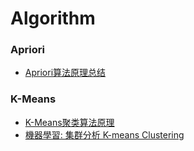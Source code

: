 # Algorithm

### Apriori

- [Apriori算法原理总结](https://www.cnblogs.com/pinard/p/6293298.html)

### K-Means

- [K-Means聚类算法原理](https://www.cnblogs.com/pinard/p/6164214.html)
- [機器學習: 集群分析 K-means Clustering](https://medium.com/@chih.sheng.huang821/%E6%A9%9F%E5%99%A8%E5%AD%B8%E7%BF%92-%E9%9B%86%E7%BE%A4%E5%88%86%E6%9E%90-k-means-clustering-e608a7fe1b43)

